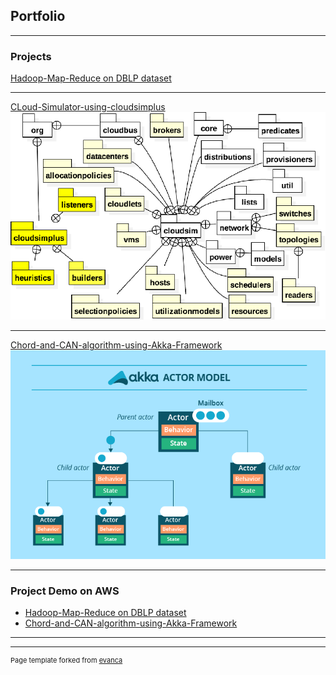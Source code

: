 ## Portfolio

---

### Projects

[Hadoop-Map-Reduce on DBLP dataset](https://github.com/gautamojha1997/Hadoop-Map-Reduce)
<a href="https://www.youtube.com/watch?v=Bf9jDGrR2IQ&lc=UgwukfyrfNnX-BotE094AaABAg">

---
[CLoud-Simulator-using-cloudsimplus](https://github.com/gautamojha1997/CLoud-Simulator-using-cloudsimplus)
<img src="images/cloudsim.png?raw=true"/>

---
[Chord-and-CAN-algorithm-using-Akka-Framework](https://github.com/gautamojha1997/Chord-and-CAN-algorithm-using-Akka-Framework)
<img src="images/akka.png?raw=true"/>

---

### Project Demo on AWS

- [Hadoop-Map-Reduce on DBLP dataset](https://www.youtube.com/watch?v=Bf9jDGrR2IQ&lc=UgwukfyrfNnX-BotE094AaABAg)
- [Chord-and-CAN-algorithm-using-Akka-Framework](https://www.youtube.com/watch?v=nUiLzY_UcdI&feature=youtu.be)

---




---
<p style="font-size:11px">Page template forked from <a href="https://github.com/evanca/quick-portfolio">evanca</a></p>
<!-- Remove above link if you don't want to attibute -->

